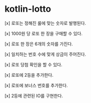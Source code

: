 # kotlin-lotto

[x] 로또는 정해진 룰에 맞는 숫자로 발행된다.

[x] 1000원 당 로또 한 장을 구매할 수 있다.

[x] 로또 한 장은 6개의 숫자를 가진다.

[x] 일치하는 번호 수에 맞게 상금이 주어진다.

[x] 로또 당첨 확인을 할 수 있다.

[x] 로또에 2등을 추가한다.

[x] 로또에 보너스 번호를 추가한다.

[x] 2등에 관련된 IO를 구현한다.

